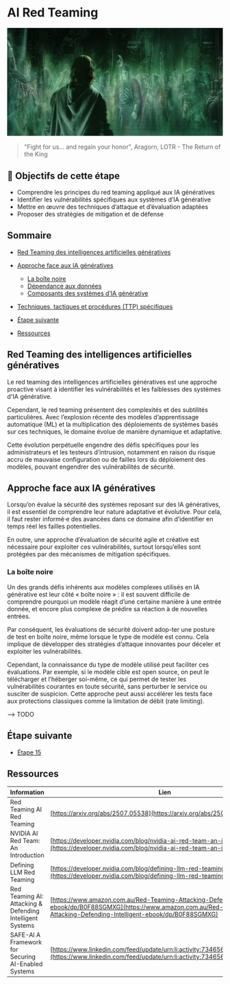 #  AI Red Teaming

[<img src="img/step15.jpg" alt="gandalf" width="800">](https://www.youtube.com/watch?v=lKSKJZ-XdAk)
> "Fight for us... and regain your honor", Aragorn, LOTR - The Return of the King


## 🎯 Objectifs de cette étape

- Comprendre les principes du red teaming appliqué aux IA génératives
- Identifier les vulnérabilités spécifiques aux systèmes d’IA générative
- Mettre en œuvre des techniques d’attaque et d’évaluation adaptées
- Proposer des stratégies de mitigation et de défense

## Sommaire

 - [Red Teaming des intelligences artificielles génératives](#red-teaming-des-intelligences-artificielles-génératives)

 - [Approche face aux IA génératives](#approche-face-aux-ia-génératives)
   - [La boîte noire](#la-boîte-noire)
   - [Dépendance aux données](#dépendance-aux-données)
   - [Composants des systèmes d’IA générative](#composants-des-systèmes-d’ia-générative)

 - [Techniques, tactiques et procédures (TTP) spécifiques](#techniques-tactiques-et-procédures-ttp-spécifiques)

 - [Étape suivante](#étape-suivante)
 - [Ressources](#ressources)

## Red Teaming des intelligences artificielles génératives

Le red teaming des intelligences artificielles génératives est une approche proactive visant à identifier les 
vulnérabilités et les faiblesses des systèmes d'IA générative. 

Cependant, le red teaming présentent des complexités et des subtilités particulières. Avec l’explosion récente des modèles 
d’apprentissage automatique (ML) et la multiplication des déploiements de systèmes basés sur ces techniques, 
le domaine évolue de manière dynamique et adaptative. 

Cette évolution perpétuelle engendre des défis spécifiques pour les administrateurs et les testeurs d’intrusion, 
notamment en raison du risque accru de mauvaise configuration ou de failles lors du déploiement des modèles, pouvant 
engendrer des vulnérabilités de sécurité.


## Approche face aux IA génératives

Lorsqu’on évalue la sécurité des systèmes reposant sur des IA génératives, il est essentiel de comprendre leur nature 
adaptative et évolutive. Pour cela, il faut rester informé·e des avancées dans ce domaine afin d’identifier en temps 
réel les failles potentielles. 

En outre, une approche d’évaluation de sécurité agile et créative est nécessaire pour exploiter ces vulnérabilités, 
surtout lorsqu’elles sont protégées par des mécanismes de mitigation spécifiques.

### La boîte noire

Un des grands défis inhérents aux modèles complexes utilisés en IA générative est leur côté « boîte noire » : 
il est souvent difficile de comprendre pourquoi un modèle réagit d’une certaine manière à une entrée donnée, et encore 
plus complexe de prédire sa réaction à de nouvelles entrées. 

Par conséquent, les évaluations de sécurité doivent adop-ter une posture de test en boîte noire, même lorsque le type 
de modèle est connu. Cela implique de développer des stratégies d’attaque innovantes pour déceler et exploiter les 
vulnérabilités.

Cependant, la connaissance du type de modèle utilisé peut faciliter ces évaluations. Par exemple, si le modèle cible 
est open source, on peut le télécharger et l’héberger soi-même, ce qui permet de tester les vulnérabilités courantes 
en toute sécurité, sans perturber le service ou susciter de suspicion. Cette approche peut aussi accélérer les tests 
face aux protections classiques comme la limitation de débit (rate limiting).


--> TODO

## Étape suivante

- [Étape 15](step_15.md)

## Ressources

| Information                                               | Lien                                                                                                                                                                                   |
|-----------------------------------------------------------|----------------------------------------------------------------------------------------------------------------------------------------------------------------------------------------|
| Red Teaming AI Red Teaming                                | [https://arxiv.org/abs/2507.05538](https://arxiv.org/abs/2507.05538)                                                                                                                   |
| NVIDIA AI Red Team: An Introduction                       | [https://developer.nvidia.com/blog/nvidia-ai-red-team-an-introduction/](https://developer.nvidia.com/blog/nvidia-ai-red-team-an-introduction/)                                         |
| Defining LLM Red Teaming                                  | [https://developer.nvidia.com/blog/defining-llm-red-teaming/](https://developer.nvidia.com/blog/defining-llm-red-teaming/)                                                             |
| Red Teaming AI: Attacking & Defending Intelligent Systems | [https://www.amazon.com.au/Red-Teaming-Attacking-Defending-Intelligent-ebook/dp/B0F88SGMXG](https://www.amazon.com.au/Red-Teaming-Attacking-Defending-Intelligent-ebook/dp/B0F88SGMXG) |
| SAFE-AI A Framework for Securing AI-Enabled Systems       | [https://www.linkedin.com/feed/update/urn:li:activity:7346561112877821953/](https://www.linkedin.com/feed/update/urn:li:activity:7346561112877821953/)                                 |
